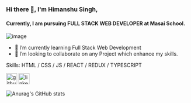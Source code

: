 ### Hi there 👋, I'm Himanshu Singh,
#### Currently, I am pursuing FULL STACK WEB DEVELOPER at Masai School.
![image](https://user-images.githubusercontent.com/99639007/169049031-edbc0500-f7bd-40e4-bd80-7595e934d583.png)


- 🌱 I’m currently learning Full Stack Web Development
- 👯 I’m looking to collaborate on any Project which enhance my skills.


Skills: HTML / CSS / JS / REACT / REDUX / TYPESCRIPT 
 


[<img src='https://cdn.jsdelivr.net/npm/simple-icons@3.0.1/icons/github.svg' alt='github' height='30'>](https://github.com/https://github.com/Himanshu5296) 
[<img src='https://cdn.jsdelivr.net/npm/simple-icons@3.0.1/icons/linkedin.svg' alt='linkedin' height='30'>](https://www.linkedin.com/in/https://www.linkedin.com/in/himanshusingh52//)   

![Anurag's GitHub stats](https://github-readme-stats.vercel.app/api?username=Himanshu5296&show_icons=true)
